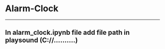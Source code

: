 # Alarm-Clock
--------------------------------

## In alarm_clock.ipynb file add file path in playsound (C://..........)
